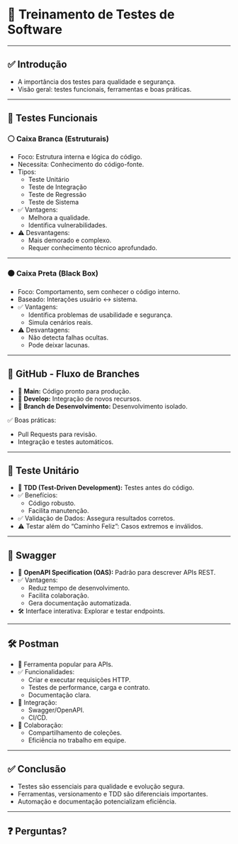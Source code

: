 # 🎯 Treinamento de Testes de Software

---

## ✅ Introdução
- A importância dos testes para qualidade e segurança.
- Visão geral: testes funcionais, ferramentas e boas práticas.

---

## 🧪 Testes Funcionais

### ⚪ Caixa Branca (Estruturais)
- Foco: Estrutura interna e lógica do código.
- Necessita: Conhecimento do código-fonte.
- Tipos:
  - Teste Unitário
  - Teste de Integração
  - Teste de Regressão
  - Teste de Sistema
- ✅ Vantagens:
  - Melhora a qualidade.
  - Identifica vulnerabilidades.
- ⚠️ Desvantagens:
  - Mais demorado e complexo.
  - Requer conhecimento técnico aprofundado.

---

### ⚫ Caixa Preta (Black Box)
- Foco: Comportamento, sem conhecer o código interno.
- Baseado: Interações usuário ↔ sistema.
- ✅ Vantagens:
  - Identifica problemas de usabilidade e segurança.
  - Simula cenários reais.
- ⚠️ Desvantagens:
  - Não detecta falhas ocultas.
  - Pode deixar lacunas.

---

## 🌿 GitHub - Fluxo de Branches

- 🔹 **Main:** Código pronto para produção.
- 🔸 **Develop:** Integração de novos recursos.
- 🌱 **Branch de Desenvolvimento:** Desenvolvimento isolado.

✅ Boas práticas:
- Pull Requests para revisão.
- Integração e testes automáticos.

---

## 🧩 Teste Unitário

- 🔄 **TDD (Test-Driven Development):** Testes antes do código.
- ✅ Benefícios:
  - Código robusto.
  - Facilita manutenção.
- ✅ Validação de Dados: Assegura resultados corretos.
- ⚠️ Testar além do “Caminho Feliz”: Casos extremos e inválidos.

---

## 📃 Swagger

- 🔹 **OpenAPI Specification (OAS):** Padrão para descrever APIs REST.
- ✅ Vantagens:
  - Reduz tempo de desenvolvimento.
  - Facilita colaboração.
  - Gera documentação automatizada.
- 🛠️ Interface interativa: Explorar e testar endpoints.

---

## 🛠️ Postman

- 🔹 Ferramenta popular para APIs.
- ✅ Funcionalidades:
  - Criar e executar requisições HTTP.
  - Testes de performance, carga e contrato.
  - Documentação clara.
- 🔗 Integração:
  - Swagger/OpenAPI.
  - CI/CD.
- 🤝 Colaboração:
  - Compartilhamento de coleções.
  - Eficiência no trabalho em equipe.

---

## ✅ Conclusão

- Testes são essenciais para qualidade e evolução segura.
- Ferramentas, versionamento e TDD são diferenciais importantes.
- Automação e documentação potencializam eficiência.

---

## ❓ Perguntas?
